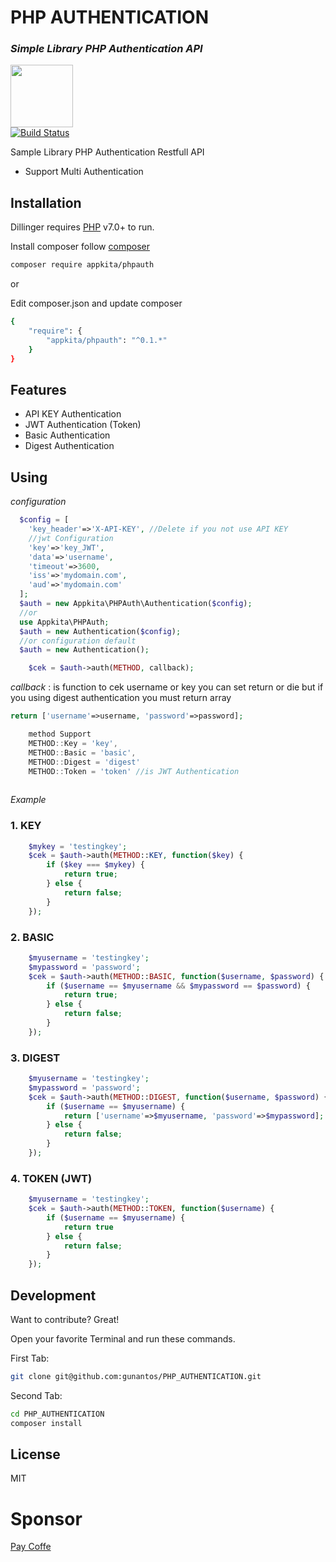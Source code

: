 # PHP AUTHENTICATION
### _Simple Library PHP Authentication API_
<a href="https://app-kita.com" alt="app-kita, app kita"><img src="https://app-kita.com/img/logo-teks.965d24bf.png" width="100"></a><br>
[![Build Status](https://travis-ci.org/joemccann/dillinger.svg?branch=master)](https://travis-ci.org/joemccann/dillinger)

Sample Library PHP Authentication Restfull API
- Support Multi Authentication


## Installation

Dillinger requires [PHP](https://php.net/) v7.0+ to run.

Install composer follow [composer](https://getcomposer.org/download/)

```sh
composer require appkita/phpauth
```
or

Edit composer.json and update composer
```sh
{
    "require": {
        "appkita/phpauth": "^0.1.*"
    }
}
```
## Features

- API KEY Authentication
- JWT Authentication (Token)
- Basic Authentication
- Digest Authentication

## Using

_configuration_
```php
  $config = [
    'key_header'=>'X-API-KEY', //Delete if you not use API KEY
    //jwt Configuration
    'key'=>'key_JWT',
    'data'=>'username',
    'timeout'=>3600,
    'iss'=>'mydomain.com',
    'aud'=>'mydomain.com'
  ];
  $auth = new Appkita\PHPAuth\Authentication($config);
  //or
  use Appkita\PHPAuth;
  $auth = new Authentication($config);
  //or configuration default 
  $auth = new Authentication();
```

```php
    $cek = $auth->auth(METHOD, callback);
```
_callback_ : is function to cek username or key you can set return or die
but if you using digest authentication you must return array
```php 
return ['username'=>username, 'password'=>password];
```
```js
    method Support
    METHOD::Key = 'key',
    METHOD::Basic = 'basic',
    METHOD::Digest = 'digest'
    METHOD::Token = 'token' //is JWT Authentication
    
```
_Example_
### 1. KEY
```php
    $mykey = 'testingkey';
    $cek = $auth->auth(METHOD::KEY, function($key) {
        if ($key === $mykey) {
            return true;
        } else {
            return false;
        }
    });
```
### 2. BASIC
```php
    $myusername = 'testingkey';
    $mypassword = 'password';
    $cek = $auth->auth(METHOD::BASIC, function($username, $password) {
        if ($username == $myusername && $mypassword == $password) {
            return true;
        } else {
            return false;
        }
    });
```
### 3. DIGEST
```php
    $myusername = 'testingkey';
    $mypassword = 'password';
    $cek = $auth->auth(METHOD::DIGEST, function($username, $password) {
        if ($username == $myusername) {
            return ['username'=>$myusername, 'password'=>$mypassword];
        } else {
            return false;
        }
    });
```
### 4. TOKEN (JWT)
```php
    $myusername = 'testingkey';
    $cek = $auth->auth(METHOD::TOKEN, function($username) {
        if ($username == $myusername) {
            return true
        } else {
            return false;
        }
    });
```
## Development

Want to contribute? Great!


Open your favorite Terminal and run these commands.

First Tab:

```sh
git clone git@github.com:gunantos/PHP_AUTHENTICATION.git
```

Second Tab:

```sh
cd PHP_AUTHENTICATION
composer install
```

## License

MIT

# Sponsor

[Pay Coffe](https://sponsor.app-kita.net)
